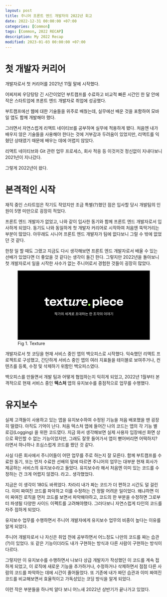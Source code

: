 ```yaml
---
layout: post
title: 주니어 프론트 엔드 개발자의 2022년 회고
date: 2022-12-31 00:00:00 +07:00
categories: [Common]
tags: [Common, 2022 RECAP]
description: My 2022 Recap
modified: 2023-01-03 00:00:00 +07:00
---
```


# 첫 개발자 커리어

개발자로서 첫 커리어를 2021년 11월 말에 시작했다.

어찌저찌 우당탕탕 긴 시간이었던 부트캠프를 수료하고 비교적 빠른 시간인 한 달 안에 작은 스타트업에 프론트 엔드 개발자로 취업에 성공했다.

부트캠프에선 웹에 대한 기술들을 위주로 배웠는데, 실무에선 배운 것을 포함하여 모바일 앱도 함께 개발해야 했다.

그러면서 자연스럽게 리액트 네이티브를 공부하며 실무에 적용하게 됐다. 처음엔 내가 배우지 않은 기술들을 사용해야 한다는 것에 거부감과 두려움이 있었지만, 리액트를 익혔던 상태였기 때문에 배우는 데에 어렵지 않았다.

리액트 네이티브와 Git 관련 업무 프로세스, 회사 적응 등 이것저것 정신없이 지내다보니 2021년이 지나갔다.

그렇게 2022년이 왔다.

# 본격적인 시작

재직 중인 스타트업은 작기도 작았지만 조금 특별(?)했던 점은 입사할 당시 개발팀의 인원이 5명 미만으로 굉장히 적었다.

프론트 엔드 개발자가 없었고, 나와 같이 입사한 동기와 함께 프론트 엔드 개발자로서 입사하게 되었다. 동기도 나와 동일하게 첫 개발자 커리어로 시작하여 처음엔 뚝딱거리는 부분이 많았다. 아무래도 시니어 프론트 엔드 개발자가 팀에 없다보니 그럴 수 밖에 없었던 것 같다.

한창 일 할 때도 그랬고 지금도 다시 생각해보면 프론트 엔드 개발자로서 배울 수 있는 선배가 있었다면 더 좋았을 것 같다는 생각이 들긴 한다. 그렇지만 2022년을 돌아보니 첫 개발자로서 일을 시작한 사수가 없는 주니어로서 경험한 것들이 굉장히 많았다.

<figure>
<img src="./../../images/pulltorefresh1.png" alt="pulltorefresh1">
<figcaption>Fig 1. Texture</figcaption>
</figure>

개발자로서 첫 코딩을 현재 서비스 중인 앱의 백오피스로 시작했다. 익숙했던 리액트 프로젝트로 구성했고, 간단하게 서비스 중인 앱의 여러 지표들을 테이블로 보여주거나, 컨텐츠를 등록, 수정 및 삭제하기 위함인 백오피스였다.

백오피스를 만들면서 개발 팀과 어떻게 협업하는지 익히게 되었고, 2022년 1월부터 본격적으로 현재 서비스 중인 **텍스처** 앱의 유지보수를 중점적으로 업무를 수행했다.

# 유지보수

실제 고객들이 사용하고 있는 앱을 유지보수하여 수정된 기능을 처음 배포했을 땐 굉장히 떨렸다. 아직도 기억이 난다. 처음 텍스처 앱에 들어간 나의 코드는 앱의 각 기능 별 로깅(Logging) 을 위한 코드였다. 지금 와서 생각해보면 실제 사용자 입장에선 화면 상으로 확인할 수 없는 기능이었지만, 그래도 잘못 들어가서 앱이 뻗어버리면 어떡하지? 라면서 하나하나 조심스럽게 코드를 짰던 것 같다.

사실 다른 회사에서 주니어들이 어떤 업무를 주로 하는지 잘 모른다. 함께 부트캠프를 수료한 동기, 또는 먼저 수료한 선배의 말에 따르면 주니어의 업무는 대부분 현재 회사가 제공하는 서비스의 유지보수라고 들었다. 유지보수라 해서 처음엔 이미 있는 코드를 수정하는 건 크게 어렵지 않겠다. 라고.. 생각했었다.

지금은 이 생각이 180도 바뀌었다. 차라리 내가 짜는 코드가 더 편하고 시간도 덜 걸린다. 이미 짜여진 코드를 파악하고 이를 수정하는 건 정말 어려운 일이었다. 왜냐하면 이미 짜여진 로직을 먼저 코드를 보면서 파악해야하고, 코드의 한 부분을 수정하면 그로부터 파생될 다양한 사이드 이펙트를 고려해야했다. 그러다보니 자연스럽게 타인의 코드를 자주 접하게 되었다.

유지보수 업무를 수행하면서 주니어 개발자에게 유지보수 업무의 비중이 높다는 이유를 알게 되었다.

주니어 개발자로서 나 자신은 취업 전에 공부하면서 어느정도 나만의 코드를 짜는 습관(?)이 있었다. 또 같은 기능이더라도 내가 구현하는 방식과 다른 사람이 구현하는 방식이 다르다.

그렇지만 이 유지보수를 수행하면서 나보다 상급 개발자가 작성했던 이 코드를 계속 접하게 되었고, 이 로직에 새로운 기능을 추가하거나, 수정하거나 삭제하면서 점점 다른 사람의 코드를 파악하는 데에 시간이 줄어들었다. 또 기존에 내가 짜던 습관과 이미 짜여진 코드를 비교해보면서 효율적이고 가독성있는 코딩 방식을 알게 되었다.

이런 작은 부분들을 하나씩 알다 보니 어느새 2022년 상반기가 끝나가고 있었다.
